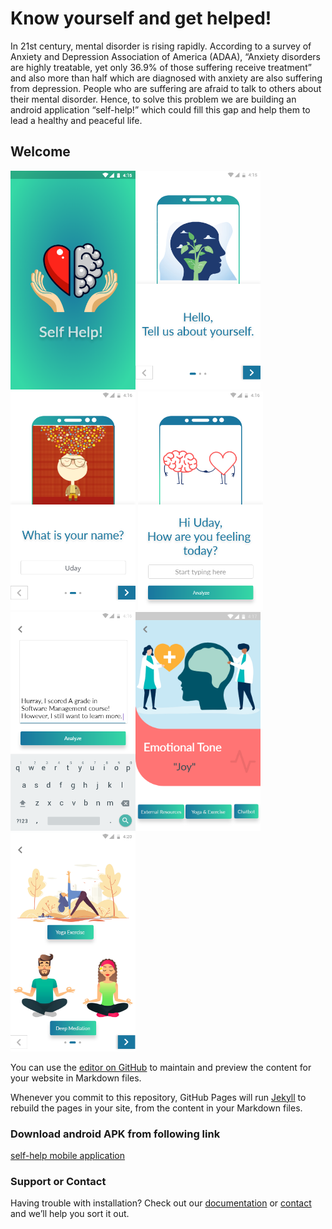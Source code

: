 # Know yourself and get helped!

In 21st century, mental disorder is rising rapidly. According to a survey of Anxiety and Depression Association of America (ADAA), “Anxiety disorders are highly treatable, yet only 36.9% of those suffering receive treatment” and also more than half which are diagnosed with anxiety are also suffering from depression. People who are suffering are afraid to talk to others about their mental disorder. Hence, to solve this problem we are building an android application “self-help!” which could fill this gap and help them to lead a healthy and peaceful life.

## Welcome 
<img src="./images/img-0.png" width="200" height="350"><img src="./images/img-1.png" width="200" height="350"><img src="./images/img-2.png" width="200" height="350"> <img src="./images/img-3.png" width="200" height="350"> <img src="./images/img-4.png" width="200" height="350"><img src="./images/img-5.png" width="200" height="350"> <img src="./images/img-6.png" width="200" height="350">







You can use the [editor on GitHub](https://github.com/selfhelp-app/selfhelp-app.github.io/edit/master/index.md) to maintain and preview the content for your website in Markdown files.

Whenever you commit to this repository, GitHub Pages will run [Jekyll](https://jekyllrb.com/) to rebuild the pages in your site, from the content in your Markdown files.

### Download android APK from following link
[self-help mobile application](./apk/self-help.apk)


### Support or Contact

Having trouble with installation? Check out our [documentation]() or [contact]() and we’ll help you sort it out.
